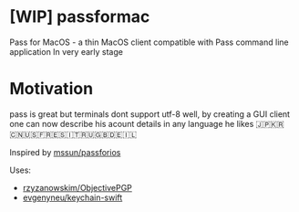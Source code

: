 # [WIP] passformac
Pass for MacOS - a thin MacOS client compatible with Pass command line application
In very early stage

# Motivation
pass is great but terminals dont support utf-8 well, by creating a GUI client one can now describe his acount details in any language he likes :jp::kr::cn::us::fr::es::it::ru::gb::de:🇮🇱

Inspired by [mssun/passforios](https://github.com/mssun/passforios)

Uses: 
- [rzyzanowskim/ObjectivePGP](https://github.com/krzyzanowskim/ObjectivePGP)
- [evgenyneu/keychain-swift](https://github.com/evgenyneu/keychain-swift)
